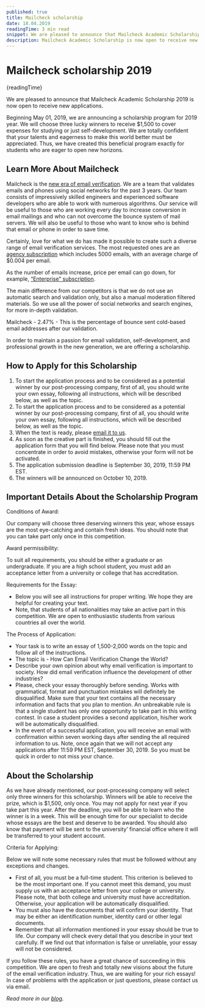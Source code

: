 ```yaml
---
published: true
title: Mailcheck scholarship
date: 18.04.2019
readingTime: 3 min read
snippet: We are pleased to announce that Mailcheck Academic Scholarship 2019 is now open to receive new applications.
description: Mailcheck Academic Scholarship is now open to receive new applications. How to Apply for this Scholarship and other important details of the programm
---
```


# Mailcheck scholarship 2019

{readingTime}

We are pleased to announce that Mailcheck Academic Scholarship 2019 is now open to receive new applications.

Beginning May 01, 2019, we are announcing a scholarship program for 2019 year. We will choose three lucky winners to receive $1,500 to cover expenses for studying or just self-development. We are totally confident that your talents and eagerness to make this world better must be appreciated. Thus, we have created this beneficial program exactly for students who are eager to open new horizons.

## Learn More About Mailcheck

Mailcheck is the [new era of email verification](/). We are a team that validates emails and phones using social networks for the past 3 years. Our team consists of impressively skilled engineers and experienced software developers who are able to work with numerous algorithms. Our service will be useful to those who are working every day to increase conversion in email mailings and who can not overcome the bounce system of mail servers. We will also be useful to those who want to know who is behind that email or phone in order to save time.

Certainly, love for what we do has made it possible to create such a diverse range of email verification services. The most requested ones are an [agency subscription](/#pricing) which includes 5000 emails, with an average charge of $0.004 per email.

As the number of emails increase, price per email can go down, for example, [“Enterprise” subscription](/#pricing).

The main difference from our competitors is that we do not use an automatic search and validation only, but also a manual moderation filtered materials. So we use all the power of social networks and search engines, for more in-depth validation.

Mailcheck - 2.47% - This is the percentage of bounce sent cold-based email addresses after our validation.

In order to maintain a passion for email validation, self-development, and professional growth in the new generation, we are offering a scholarship.

## How to Apply for this Scholarship

1.  To start the application process and to be considered as a potential winner by our post-processing company, first of all, you should write your own essay, following all instructions, which will be described below, as well as the topic.
2.  To start the application process and to be considered as a potential winner by our post-processing company, first of all, you should write your own essay, following all instructions, which will be described below, as well as the topic.
3.  When the text is ready, please [email it to us](mailto:scholarship@mailcheck.co).
4.  As soon as the creative part is finished, you should fill out the application form that you will find below. Please note that you must concentrate in order to avoid mistakes, otherwise your form will not be activated.
5.  The application submission deadline is September 30, 2019, 11:59 PM EST.
6.  The winners will be announced on October 10, 2019.

## Important Details About the Scholarship Program

Conditions of Award:

Our company will choose three deserving winners this year, whose essays are the most eye-catching and contain fresh ideas. You should note that you can take part only once in this competition.

Award permissibility:

To suit all requirements, you should be either a graduate or an undergraduate. If you are a high school student, you must add an acceptance letter from a university or college that has accreditation.

Requirements for the Essay:

- Below you will see all instructions for proper writing. We hope they are helpful for creating your text.
- Note, that students of all nationalities may take an active part in this competition. We are open to enthusiastic students from various countries all over the world.

The Process of Application:

- Your task is to write an essay of 1,500-2,000 words on the topic and follow all of the instructions.
- The topic is - How Can Email Verification Change the World?
- Describe your own opinion about why email verification is important to society. How did email verification influence the development of other industries?
- Please, check your essay thoroughly before sending. Works with grammatical, format and punctuation mistakes will definitely be disqualified. Make sure that your text contains all the necessary information and facts that you plan to mention. An unbreakable rule is that a single student has only one opportunity to take part in this writing contest. In case a student provides a second application, his/her work will be automatically disqualified.
- In the event of a successful application, you will receive an email with confirmation within seven working days after sending the all required information to us. Note, once again that we will not accept any applications after 11:59 PM EST, September 30, 2019. So you must be quick in order to not miss your chance.

## About the Scholarship

As we have already mentioned, our post-processing company will select only three winners for this scholarship. Winners will be able to receive the prize, which is $1,500, only once. You may not apply for next year if you take part this year. After the deadline, you will be able to learn who the winner is in a week. This will be enough time for our specialist to decide whose essays are the best and deserve to be awarded. You should also know that payment will be sent to the university’ financial office where it will be transferred to your student account.

Criteria for Applying:

Below we will note some necessary rules that must be followed without any exceptions and changes.

- First of all, you must be a full-time student. This criterion is believed to be the most important one. If you cannot meet this demand, you must supply us with an acceptance letter from your college or university. Please note, that both college and university must have accreditation. Otherwise, your application will be automatically disqualified.
- You must also have the documents that will confirm your identity. That may be either an identification number, identity card or other legal documents.
- Remember that all information mentioned in your essay should be true to life. Our company will check every detail that you describe in your text carefully. If we find out that information is false or unreliable, your essay will not be considered.

If you follow these rules, you have a great chance of succeeding in this competition. We are open to fresh and totally new visions about the future of the email verification industry. Thus, we are waiting for your rich essays! In case of problems with the application or just questions, please contact us via email.

_Read more in our [blog](/blog)._
